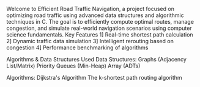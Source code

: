 
Welcome to Efficient Road Traffic Navigation, a project focused on optimizing road traffic using advanced data structures and algorithmic techniques in C. The goal is to efficiently compute optimal routes, manage congestion, and simulate real-world navigation scenarios using computer science fundamentals.
Key Features
1] Real-time shortest path calculation
2] Dynamic traffic data simulation
3] Intelligent rerouting based on congestion
4] Performance benchmarking of algorithms

Algorithms & Data Structures Used
Data Structures:
Graphs (Adjacency List/Matrix)
Priority Queues (Min-Heap)
Array (ADTs)

Algorithms:
Dijkstra's Algorithm
The k-shortest path routing algorithm

